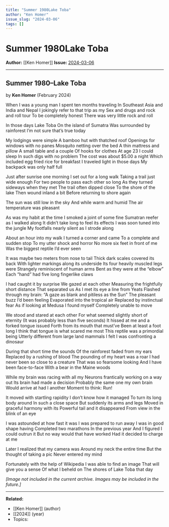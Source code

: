 ```yaml
---
title: "Summer 1980Lake Toba"
author: "Ken Homer"
issue_slug: "2024-03-06"
tags: []
---
```


# Summer 1980Lake Toba

**Author:** [[Ken Homer]]
**Issue:** [2024-03-06](https://plex.collectivesensecommons.org/2024-03-06/)

---

## Summer 1980–Lake Toba
by **Ken Homer** (February 2024)

When I was a young man
I spent ten months traveling
In Southeast Asia and India and Nepal
I jokingly refer to that trip as my
Sex and drugs and rock and roll tour
To be completely honest
There was very little rock and roll

In those days Lake Toba
On the island of Sumatra
Was surrounded by rainforest
I’m not sure that’s true today

My lodgings were simple
A bamboo hut with thatched roof
Openings for windows with no panes
Mosquito netting over the bed
A thin mattress and pillow
A small table and a couple
Of hooks for clothes
At age 23 I could sleep
In such digs with no problem
The cost was about $5.00 a night
Which included egg fried rice for breakfast
I traveled light in those days
My backpack was only half full

Just after sunrise one morning
I set out for a long walk
Taking a trail just wide enough
For two people to pass each other so long
As they turned sideways when they met
The trail often dipped close
To the shore of the lake
Then wound inland a bit
Before returning to shore again

The sun was still low in the sky
And while warm and humid
The air temperature was pleasant

As was my habit at the time
I smoked a joint of some fine
Sumatran reefer as I walked along
It didn’t take long to feel its effects
I was soon tuned into the jungle
My footfalls nearly silent as I strode along

About an hour into my walk
I turned a corner and came
To a complete and sudden stop
To my utter shock and horror
No more six feet in front of me
Was the biggest reptile I’d ever seen

It was maybe two meters from nose to tail
Thick dark scales covered its back
With lighter markings along its underside
Its four heavily muscled legs were
Strangely reminiscent of human arms
Bent as they were at the “elbow”
Each “hand” had five long fingerlike claws

I had caught it by surprise
We gazed at each other
Measuring the frightfully short distance
That separated us
As I met its eye a line from Yeats
Flashed through my brain:
“A gaze as blank and pitiless as the Sun”
The pleasant buzz I’d been feeling
Evaporated into the tropical air
Replaced by instinctual fear
As if looking at Medusa I found myself
Completely unable to move

We stood and stared at each other
For what seemed slightly short of eternity
(It was probably less than five seconds)
It hissed at me and a forked tongue issued
Forth from its mouth that must’ve
Been at least a foot long
I think that tongue is what scared me most
This reptile was a primordial being
Utterly different from large land mammals
I felt I was confronting a dinosaur

During that short time the sounds
Of the rainforest faded from my ears
Replaced by a rushing of blood
The pounding of my heart was a roar
I had never been so close to a creature
That was so fearsome looking
And I have been face-to-face
With a bear in the Maine woods

While my brain was racing with all my
Neurons frantically working on a way out
Its brain had made a decision
Probably the same one my own brain
Would arrive at had I another
Moment to think: Run!

It moved with startling rapidity
I don’t know how it managed
To turn its long body around
In such a close space
But suddenly its arms and legs
Moved in graceful harmony with its
Powerful tail and it disappeared
From view in the blink of an eye

I was astounded at how fast it was
I was prepared to run away
I was in good shape having
Completed two marathons
In the previous year
And I figured I could outrun it
But no way would that have worked
Had it decided to charge at me

Later I realized that my camera was
Around my neck the entire time
But the thought of taking a pic
Never entered my mind

Fortunately with the help of Wikipedia
I was able to find an image
That will give you a sense
Of what I beheld on
The shores of Lake Toba that day

*[Image not included in the current archive. Images may be included in the future.]*

---

**Related:**
- [[Ken Homer]] (author)
- [[2024]] (year)
- Topics: 

